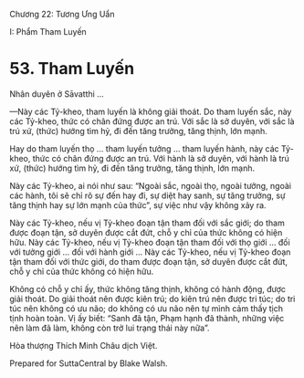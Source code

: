  

Chương 22: Tương Ưng Uẩn

I: Phẩm Tham Luyến

# 53\. Tham Luyến

Nhân duyên ở Sāvatthi …

—Này các Tỷ-kheo, tham luyến là không giải thoát. Do tham luyến sắc, này các Tỷ-kheo, thức có chân đứng được an trú. Với sắc là sở duyên, với sắc là trú xứ, (thức) hướng tìm hỷ, đi đến tăng trưởng, tăng thịnh, lớn mạnh.

Hay do tham luyến thọ … tham luyến tưởng … tham luyến hành, này các Tỷ-kheo, thức có chân đứng được an trú. Với hành là sở duyên, với hành là trú xứ, (thức) hướng tìm hỷ, đi đến tăng trưởng, tăng thịnh, lớn mạnh.

Này các Tỷ-kheo, ai nói như sau: “Ngoài sắc, ngoài thọ, ngoài tưởng, ngoài các hành, tôi sẽ chỉ rõ sự đến hay đi, sự diệt hay sanh, sự tăng trưởng, sự tăng thịnh hay sự lớn mạnh của thức”, sự việc như vậy không xảy ra.

Này các Tỷ-kheo, nếu vị Tỷ-kheo đoạn tận tham đối với sắc giới; do tham được đoạn tận, sở duyên được cắt đứt, chỗ y chỉ của thức không có hiện hữu. Này các Tỷ-kheo, nếu vị Tỷ-kheo đoạn tận tham đối với thọ giới … đối với tưởng giới … đối với hành giới … Này các Tỷ-kheo, nếu vị Tỷ-kheo đoạn tận tham đối với thức giới, do tham được đoạn tận, sở duyên được cắt đứt, chỗ y chỉ của thức không có hiện hữu.

Không có chỗ y chỉ ấy, thức không tăng thịnh, không có hành động, được giải thoát. Do giải thoát nên được kiên trú; do kiên trú nên được tri túc; do tri túc nên không có ưu não; do không có ưu não nên tự mình cảm thấy tịch tịnh hoàn toàn. Vị ấy biết: “Sanh đã tận, Phạm hạnh đã thành, những việc nên làm đã làm, không còn trở lui trạng thái này nữa”.

Hòa thượng Thích Minh Châu dịch Việt.

Prepared for SuttaCentral by Blake Walsh.